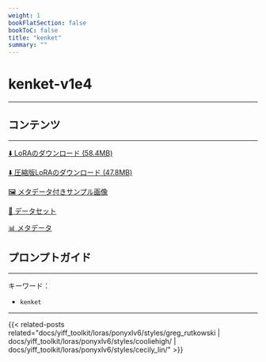```yaml
---
weight: 1
bookFlatSection: false
bookToC: false
title: "kenket"
summary: ""
---
```


<!--markdownlint-disable MD025 MD033 -->

# kenket-v1e4

---

## コンテンツ

---

[⬇️ LoRAのダウンロード (58.4MB)](https://huggingface.co/k4d3/yiff_toolkit/resolve/main/ponyxl_loras/kenket-v1e4.safetensors?download=true)

[⬇️ 圧縮版LoRAのダウンロード (47.8MB)](https://huggingface.co/k4d3/yiff_toolkit/resolve/main/ponyxl_loras_shrunk_2/kenket-v1e4_frockpt1_th-3.55.safetensors?download=true)

[🖼️ メタデータ付きサンプル画像](https://huggingface.co/k4d3/yiff_toolkit/tree/main/static/{})

[📐 データセット](https://huggingface.co/datasets/k4d3/furry/tree/main/by_kenket)

[📊 メタデータ](https://huggingface.co/k4d3/yiff_toolkit/raw/main/ponyxl_loras/kenket-v1e4.json)

## プロンプトガイド

---

キーワード：

- `kenket`

---

{{< related-posts related="docs/yiff_toolkit/loras/ponyxlv6/styles/greg_rutkowski | docs/yiff_toolkit/loras/ponyxlv6/styles/cooliehigh/ | docs/yiff_toolkit/loras/ponyxlv6/styles/cecily_lin/" >}}
